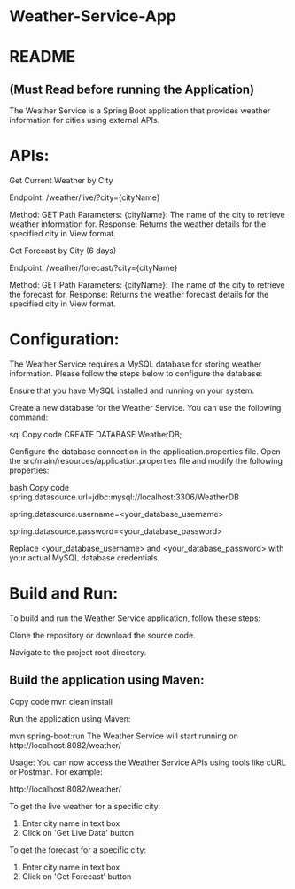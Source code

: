 # Weather-Service-App

README
============
(Must Read before running the Application)
---
The Weather Service is a Spring Boot application that provides weather information for cities using external APIs.


APIs:
=========
Get Current Weather by City

Endpoint: /weather/live/?city={cityName}

Method: GET
Path Parameters:
{cityName}: The name of the city to retrieve weather information for.
Response: Returns the weather details for the specified city in View format.

Get Forecast by City (6 days)

Endpoint: /weather/forecast/?city={cityName}

Method: GET
Path Parameters:
{cityName}: The name of the city to retrieve the forecast for.
Response: Returns the weather forecast details for the specified city in View format.


Configuration:
==============
The Weather Service requires a MySQL database for storing weather information. Please follow the steps below to configure the database:

Ensure that you have MySQL installed and running on your system.

Create a new database for the Weather Service. You can use the following command:

sql
Copy code
CREATE DATABASE WeatherDB;

Configure the database connection in the application.properties file. 
Open the src/main/resources/application.properties file and modify the following properties:

bash
Copy code
spring.datasource.url=jdbc:mysql://localhost:3306/WeatherDB

spring.datasource.username=<your_database_username>

spring.datasource.password=<your_database_password>

Replace <your_database_username> and <your_database_password> with your actual MySQL database credentials.


Build and Run:
==============
To build and run the Weather Service application, follow these steps:

Clone the repository or download the source code.

Navigate to the project root directory.

Build the application using Maven:
--

Copy code
mvn clean install

Run the application using Maven:

mvn spring-boot:run
The Weather Service will start running on http://localhost:8082/weather/

Usage:
You can now access the Weather Service APIs using tools like cURL or Postman. For example:

http://localhost:8082/weather/

To get the live weather for a specific city: 
1. Enter city name in text box 
2. Click on 'Get Live Data' button

To get the forecast for a specific city:
1. Enter city name in text box 
2. Click on 'Get Forecast' button
